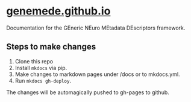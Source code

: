 # [genemede.github.io](https://genemede.github.io)

Documentation for the GEneric NEuro MEtadata DEscriptors framework. 

## Steps to make changes
1. Clone this repo
2. Install `mkdocs` via pip. 
3. Make changes to markdown pages under /docs or to mkdocs.yml. 
4. Run `mkdocs gh-deploy`. 

The changes will be automagically pushed to gh-pages to github. 
